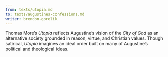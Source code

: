 ```yaml
---
from: texts/utopia.md
to: texts/augustines-confessions.md
writer: brendon-gorelik
---
```


Thomas More’s *Utopia* reflects Augustine’s vision of the *City of God* as an alternative society grounded in reason, virtue, and Christian values. Though satirical, *Utopia* imagines an ideal order built on many of Augustine’s political and theological ideas.
